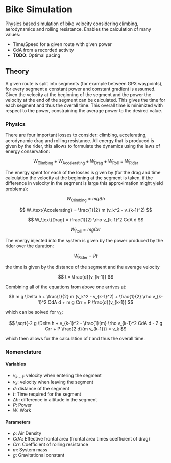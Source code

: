 # Bike Simulation
Physics based simulation of bike velocity considering climbing, aerodynamics
and rolling resistance. Enables the calculation of many values:
 * Time/Speed for a given route with given power
 * CdA from a recorded activity
 * **TODO**: Optimal pacing

## Theory
A given route is split into segments (for example between GPX waypoints),
for every segment a constant power and constant gradient is assumed.
Given the velocity at the beginning of the segment and the power the velocity
at the end of the segment can be calculated. This gives the time for each
segment and thus the overall time. This overall time is minimized with respect
to the power, constraining the average power to the desired value.

### Physics
There are four important losses to consider: climbing, accelerating,
aerodynamic drag and rolling resistance. All energy that is produced is given by the rider, this allows to formulate
the dynamics using the laws of energy conservation:

$$
W_\text{Climbing} + W_\text{Accelerating} + W_\text{Drag} + W_\text{Roll} = W_\text{Rider}
$$

The energy spent for each of the losses is given by (for the drag and time calculation the velocity at the beginning at the segment is taken,
if the difference in velocity in the segment is large this approximation might yield problems):

$$
W_\text{Climbing} = m g \Delta h
$$

$$
W_\text{Accelerating} = \frac{1}{2} m (v_k^2 - v_{k-1}^2)
$$

$$
W_\text{Drag} = \frac{1}{2} \rho v_{k-1}^2 CdA d
$$

$$
W_\text{Roll} = m g Crr
$$

The energy injected into the system is given by the power produced by the rider over the duration:

$$
W_\text{Rider} = P t
$$

the time is given by the distance of the segment and the average velocity

$$
t = \frac{d}{v_{k-1}}
$$

Combining all of the equations from above one arrives at:

$$
m g \Delta h + \frac{1}{2} m (v_k^2 - v_{k-1}^2) +  \frac{1}{2} \rho v_{k-1}^2 CdA d +  m g Crr = P \frac{d}{v_{k-1}}
$$

which can be solved for $v_k$:

$$ 
\sqrt{-2 g \Delta h + v_{k-1}^2 - \frac{1}{m} \rho v_{k-1}^2 CdA d - 2 g Crr + P \frac{2 d}{m v_{k-1}}} = v_k
$$

which then allows for the calculation of $t$ and thus the overall time.

### Nomenclature
#### Variables
 * $v_{k-1}$: velocity when entering the segment
 * $v_k$: velocity when leaving the segment
 * $d$: distance of the segment
 * $t$: Time required for the segment
 * $\Delta h$: difference in altitude in the segment
 * $P$: Power
 * $W$: Work

#### Parameters
 * $\rho$: Air Density
 * $CdA$: Effective frontal area (frontal area times coefficient of drag)
 * $Crr$: Coefficient of rolling resistance
 * $m$: System mass
 * $g$: Gravitational constant

